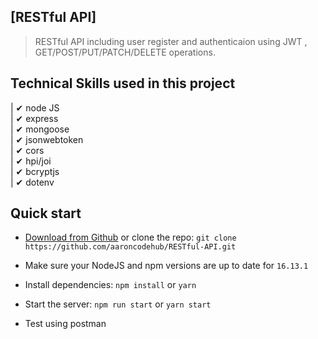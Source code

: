## [RESTful API]

> RESTful API including user register and authenticaion using JWT , GET/POST/PUT/PATCH/DELETE operations.
## Technical Skills used in this project



| ✔ node JS                               
| ✔ express                             
| ✔ mongoose                            
| ✔ jsonwebtoken                            
| ✔ cors                 
| ✔ hpi/joi                                    
| ✔ bcryptjs                                                                                                                  
| ✔ dotenv                              

## Quick start

- [Download from Github](https://github.com/aaroncodehub/RESTful-API/archive/master.zip) or clone the repo: `git clone https://github.com/aaroncodehub/RESTful-API.git`

- Make sure your NodeJS and npm versions are up to date for `16.13.1`

- Install dependencies: `npm install` or `yarn`

- Start the server: `npm run start` or `yarn start`

- Test using postman
